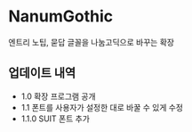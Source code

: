 # NanumGothic
엔트리 노팁, 묻답 글꼴을 나눔고딕으로 바꾸는 확장
## 업데이트 내역
- 1.0 확장 프로그램 공개
- 1.1 폰트를 사용자가 설정한 대로 바꿀 수 있게 수정
- 1.1.0 SUIT 폰트 추가
